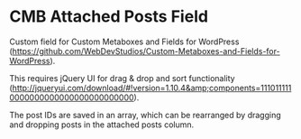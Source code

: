 CMB Attached Posts Field
==================

Custom field for Custom Metaboxes and Fields for WordPress (https://github.com/WebDevStudios/Custom-Metaboxes-and-Fields-for-WordPress).

This requires jQuery UI for drag &amp; drop and sort functionality (http://jqueryui.com/download/#!version=1.10.4&amp;components=1110111110000000000000000000000000).

The post IDs are saved in an array, which can be rearranged by dragging and dropping posts in the attached posts column.
